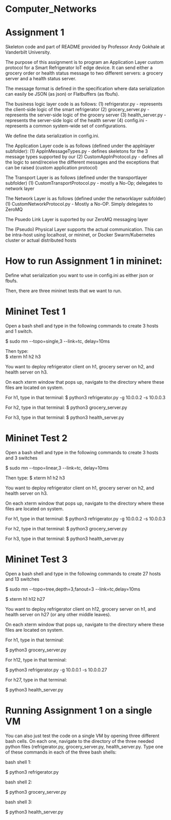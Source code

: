 # Computer_Networks
# Assignment 1



Skeleton code and part of README provided by Professor Andy Gokhale at Vanderbilt University.

The purpose of this assignment is to program an Application Layer custom protocol for a Smart Refrigerator IoT edge device. It can send either a grocery order or health status message to two different servers: a grocery server and a health status server. 

The message format is defined in the specification where data serialization can easily be JSON (as json) or Flatbuffers (as fbufs).

The business logic layer code is as follows:
  (1) refrigerator.py - represents the client-side logic of the smart refrigerator
  (2) grocery_server.py - represents the server-side logic of the grocery server
  (3) health_server.py - represents the server-side logic of the health server
  (4) config.ini - represents a common system-wide set of configurations.

We define the data serialization in config.ini.

The Application Layer code is as follows (defined under the applnlayer subfolder):
  (1) ApplnMessageTypes.py - defines skeletons for the 3 message types supported by our
  (2) CustomApplnProtocol.py - defines all the logic to send/receive the different messages and the exceptions that can be raised (custom application protocol)

The Transport Layer is as follows (defined under the transportlayer subfolder)
  (1) CustomTransportProtocol.py - mostly a No-Op; delegates to network layer

The Network Layer is as follows (defined under the networklayer subfolder)
  (1) CustomNetworkProtocol.py - Mostly a No-OP. Simply delegates to ZeroMQ

The Psuedo Link Layer is suported by our ZeroMQ messaging layer

The (Pseudo) Physical Layer supports the actual communication. This can be intra-host using localhost, or mininet, or Docker Swarm/Kubernetes cluster or actual distributed hosts


# How to run Assignment 1 in mininet:
Define what serialization you want to use in config.ini as either json or fbufs.

Then, there are three mininet tests that we want to run. 

# Mininet Test 1
Open a bash shell and type in the following commands to create 3 hosts and 1 switch.

$ sudo mn --topo=single,3 --link=tc, delay=10ms  

Then type:\
$ xterm h1 h2 h3

You want to deploy refrigerator client on h1, grocery server on h2, and health server on h3.

On each xterm window that pops up, navigate to the directory where these files are located on system.

For h1, type in that terminal:
$ python3 refrigerator.py -g 10.0.0.2 -s 10.0.0.3

For h2, type in that terminal:
$ python3 grocery_server.py

For h3, type in that terminal:
$ python3 health_server.py

# Mininet Test 2
Open a bash shell and type in the following commands to create 3 hosts and 3 switches

$ sudo mn --topo=linear,3 --link=tc, delay=10ms

Then type:
$ xterm h1 h2 h3

You want to deploy refrigerator client on h1, grocery server on h2, and health server on h3.

On each xterm window that pops up, navigate to the directory where these files are located on system.

For h1, type in that terminal:
$ python3 refrigerator.py -g 10.0.0.2 -s 10.0.0.3

For h2, type in that terminal:
$ python3 grocery_server.py

For h3, type in that terminal:
$ python3 health_server.py

# Mininet Test 3
Open a bash shell and type in the following commands to create 27 hosts and 13 switches

$ sudo mn --topo=tree,depth=3,fanout=3 --link=tc,delay=10ms



$ xterm h1 h12 h27

You want to deploy refrigerator client on h12, grocery server on h1, and health server on h27 (or any other middle leaves).

On each xterm window that pops up, navigate to the directory where these files are located on system.

For h1, type in that terminal:

$ python3 grocery_server.py

For h12, type in that terminal:

$ python3 refrigerator.py -g 10.0.0.1 -s 10.0.0.27

For h27, type in that terminal:

$ python3 health_server.py

# Running Assignment 1 on a single VM
You can also just test the code on a single VM by opening three different bash cells. On each one, navigate to the directory of the three needed python files (refrigerator.py, grocery_server.py, health_server.py. Type one of these commands in each of the three bash shells:

bash shell 1:

$ python3 refrigerator.py

bash shell 2:

$ python3 grocery_server.py

bash shell 3:

$ python3 health_server.py

